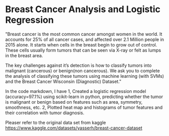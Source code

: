 # Breast Cancer Analysis and Logistic Regression
 
"Breast cancer is the most common cancer amongst women in the world. It accounts for 25% of all cancer cases, and affected over 2.1 Million people in 2015 alone. It starts when cells in the breast begin to grow out of control. These cells usually form tumors that can be seen via X-ray or felt as lumps in the breast area.

The key challenges against it’s detection is how to classify tumors into malignant (cancerous) or benign(non cancerous). We ask you to complete the analysis of classifying these tumors using machine learning (with SVMs) and the Breast Cancer Wisconsin (Diagnostic) Dataset."

In the code markdown, I have
1, Created a logistic regression model (accuracy=97.1%) using scikit-learn in python, predicting whether the tumor is malignant or benign based on features such as area, symmetry, smoothness, etc.
2, Plotted heat map and histograms of tumor features and their correlation with tumor diagnosis.

Pleaser refer to the original data set from kaggle https://www.kaggle.com/datasets/yasserh/breast-cancer-dataset
